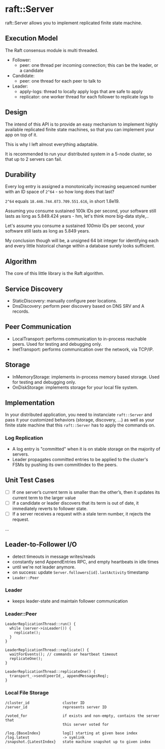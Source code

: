 
# raft::Server

raft::Server allows you to implement replicated finite state machine.

## Execution Model

The Raft consensus module is multi threaded. 

* Follower:
  - peer: one thread per incoming connection; this can be the leader, or a candidate
* Candidate:
  - peer: one thread for each peer to talk to
* Leader:
  - apply-logs: thread to locally apply logs that are safe to apply
  - replicator: one worker thread for each follower to replicate logs to

## Design

The intend of this API is to provide an easy mechanism to implement
highly available replicated finite state machines, so that you can implement
your app on top of it.

This is why I left almost everything adaptable.

It is recommended to run your distributed system in a 5-node cluster,
so that up to 2 servers can fail.

## Durability

Every log entry is assigned a monotonically increasing sequenced number
with an ID space of `2^64` - so how long does that last?

`2^64` equals `18.446.744.073.709.551.616`, in short 1.8e19.

Assuming you consume sustained 100k IDs per second, your software still lasts
as long as 5.849.424 years - hm, let's think more big-data style,..

Let's assume you consume a sustained *100mio* IDs per second, your
software still lasts as long as 5.849 years.

My conclusion though will be, a unsigned 64 bit integer for identifying
each and every little historical change within a database surely looks
sufficient.

## Algorithm

The core of this little library is the Raft algorithm.

## Service Discovery

- StaticDiscovery: manually configure peer locations.
- DnsDiscovery: perform peer discovery based on DNS SRV and A records.

## Peer Communication

- LocalTransport: performs communication to in-process reachable peers. Used for testing and debugging only.
- InetTransport: performs communication over the network, via TCP/IP.

## Storage

- InMemoryStorage: implements in-process memory based storage. Used for testing and debugging only.
- OnDiskStorage: implements storage for your local file system.

## Implementation

In your distributed application, you need to instanciate `raft::Server` and
pass it your customized behaviors (storage, discovery, ...) as well as your
finite state machine that this `raft::Server` has to apply the commands on.

### Log Replication

- A log entry is "committed" when it is on stable storage on the majority of servers.
- Leader propagates committed entries to be applied to the cluster's FSMs
  by pushing its own commitIndex to the peers.

## Unit Test Cases

* [ ] If one server’s current term is smaller than the other’s, then it updates its current term to the larger value
* [ ] If a candidate or leader discovers that its term is out of date, it immediately reverts to follower state.
* [ ] If a server receives a request with a stale term number, it rejects the request.

...

## Leader-to-Follower I/O

- detect timeouts in message writes/reads
- constantly send AppendEntries RPC, and empty heartbeats in idle times
- until we're not leader anymore.
- on success: update `Server.followers[id].lastActivity` timestamp
- `Leader::Peer`

### Leader
- keeps leader-state and maintain follower communication

### Leader::Peer

```
LeaderReplicationThread::run() {
  while (server->isLeader()) {
    replicate();
  }
}

LeaderReplicationThread::replicate() {
  waitForEvents(); // commands or heartbeat timeout
  replicateOne();
}

LeaderReplicationThread::replicateOne() {
  transport_->send(peerId_, appendMessagesReq);
}
```

### Local File Storage

```
/cluster_id               cluster ID
/server_id                represents server ID

/voted_for                if exists and non-empty, contains the server that
                          this server voted for

/log.{BaseIndex}          log[] starting at given base index
/log.latest               -> symlink
/snapshot.{LatestIndex}   state machine snapshot up to given index
```

